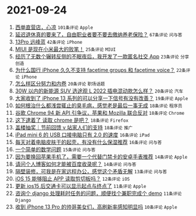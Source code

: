 # 2021-09-24

1. [西单直营店，心凉](https://www.v2ex.com/t/803799) `101条评论` `Apple`
1. [延迟退休真的要来了，自由职业者要不要去缴纳养老保险？](https://www.v2ex.com/t/803800) `67条评论` `问与答`
1. [13Pro 远峰蓝](https://www.v2ex.com/t/803797) `42条评论` `iPhone`
1. [MIUI 是现在小米最大的败笔！](https://www.v2ex.com/t/803858) `25条评论` `MIUI`
1. [经历了无数个辗转反侧的不眠夜后，我开发了一款匿名社交 App](https://www.v2ex.com/t/803825) `23条评论` `分享创造`
1. [为什么国行 iPhone 久久不支持 facetime groups 和 facetime voice？](https://www.v2ex.com/t/803877) `22条评论` `iPhone`
1. [怎么样区分努力和内卷](https://www.v2ex.com/t/803900) `20条评论` `职场话题`
1. [30W 以内的新能源 SUV 选途观 L 2022 插电混动款怎么样？](https://www.v2ex.com/t/803815) `20条评论` `汽车`
1. [大家收到了 iPhone 13 系列的可以分享一下信号有没有改善？](https://www.v2ex.com/t/803859) `19条评论` `Apple`
1. [如何根治什么都浅尝辄止的臭毛病，感觉老是最后一事无成](https://www.v2ex.com/t/803887) `18条评论` `程序员`
1. [谷歌 Chrome 94 新 API 引争议，苹果和 Mozilla 联合反对](https://www.v2ex.com/t/803882) `18条评论` `Chrome`
1. [这下逮着了 读取 chrome 是吧？](https://www.v2ex.com/t/803847) `18条评论` `Firefox`
1. [盖楼抽奖｜节前回馈 v 站家人们的支持](https://www.v2ex.com/t/803832) `18条评论` `推广`
1. [iPad mini 6 的 USB 口接电脑只有 2.0 的速度](https://www.v2ex.com/t/803844) `16条评论` `iPad`
1. [每天对着电脑皮肤干的起壳，有没有什么保湿推荐](https://www.v2ex.com/t/803818) `16条评论` `问与答`
1. [一个简单的数学问题](https://www.v2ex.com/t/803860) `15条评论` `问与答`
1. [因为要换回苹果手机了，需要一个代替门禁卡的安卓手表推荐](https://www.v2ex.com/t/803862) `14条评论` `Apple`
1. [请问个人博客如何才能被百度收录呢？](https://www.v2ex.com/t/803838) `14条评论` `问与答`
1. [隔壁装修，可我是在家远程办公，感觉这个矛盾无解](https://www.v2ex.com/t/803878) `13条评论` `问与答`
1. [iOS 15 能够阻止 APP 读取剪切板吗？](https://www.v2ex.com/t/803792) `12条评论` `iOS`
1. [更新 ios15 后交通卡可以显示起点与终点了](https://www.v2ex.com/t/803848) `11条评论` `Apple`
1. [咨询个 django 处理耗时任务的问题，顺便找个兼职完成个 demo](https://www.v2ex.com/t/803806) `11条评论` `Django`
1. [收到 iPhone 13 Pro 的帅哥美女们，高刷新率感知明显吗](https://www.v2ex.com/t/803905) `10条评论` `Apple`
